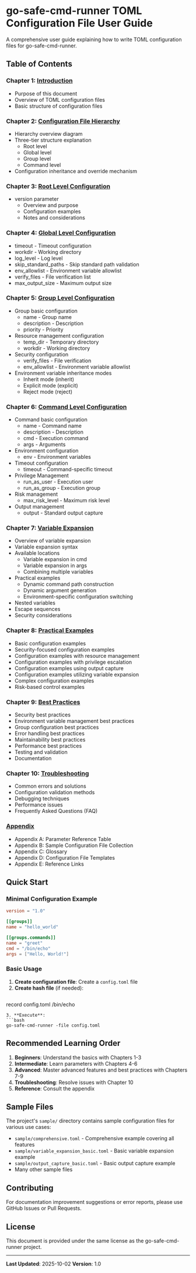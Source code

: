 # go-safe-cmd-runner TOML Configuration File User Guide

A comprehensive user guide explaining how to write TOML configuration files for go-safe-cmd-runner.

## Table of Contents

### Chapter 1: [Introduction](01_introduction.md)
- Purpose of this document
- Overview of TOML configuration files
- Basic structure of configuration files

### Chapter 2: [Configuration File Hierarchy](02_hierarchy.md)
- Hierarchy overview diagram
- Three-tier structure explanation
  - Root level
  - Global level
  - Group level
  - Command level
- Configuration inheritance and override mechanism

### Chapter 3: [Root Level Configuration](03_root_level.md)
- version parameter
  - Overview and purpose
  - Configuration examples
  - Notes and considerations

### Chapter 4: [Global Level Configuration](04_global_level.md)
- timeout - Timeout configuration
- workdir - Working directory
- log_level - Log level
- skip_standard_paths - Skip standard path validation
- env_allowlist - Environment variable allowlist
- verify_files - File verification list
- max_output_size - Maximum output size

### Chapter 5: [Group Level Configuration](05_group_level.md)
- Group basic configuration
  - name - Group name
  - description - Description
  - priority - Priority
- Resource management configuration
  - temp_dir - Temporary directory
  - workdir - Working directory
- Security configuration
  - verify_files - File verification
  - env_allowlist - Environment variable allowlist
- Environment variable inheritance modes
  - Inherit mode (inherit)
  - Explicit mode (explicit)
  - Reject mode (reject)

### Chapter 6: [Command Level Configuration](06_command_level.md)
- Command basic configuration
  - name - Command name
  - description - Description
  - cmd - Execution command
  - args - Arguments
- Environment configuration
  - env - Environment variables
- Timeout configuration
  - timeout - Command-specific timeout
- Privilege Management
  - run_as_user - Execution user
  - run_as_group - Execution group
- Risk management
  - max_risk_level - Maximum risk level
- Output management
  - output - Standard output capture

### Chapter 7: [Variable Expansion](07_variable_expansion.md)
- Overview of variable expansion
- Variable expansion syntax
- Available locations
  - Variable expansion in cmd
  - Variable expansion in args
  - Combining multiple variables
- Practical examples
  - Dynamic command path construction
  - Dynamic argument generation
  - Environment-specific configuration switching
- Nested variables
- Escape sequences
- Security considerations

### Chapter 8: [Practical Examples](08_practical_examples.md)
- Basic configuration examples
- Security-focused configuration examples
- Configuration examples with resource management
- Configuration examples with privilege escalation
- Configuration examples using output capture
- Configuration examples utilizing variable expansion
- Complex configuration examples
- Risk-based control examples

### Chapter 9: [Best Practices](09_best_practices.md)
- Security best practices
- Environment variable management best practices
- Group configuration best practices
- Error handling best practices
- Maintainability best practices
- Performance best practices
- Testing and validation
- Documentation

### Chapter 10: [Troubleshooting](10_troubleshooting.md)
- Common errors and solutions
- Configuration validation methods
- Debugging techniques
- Performance issues
- Frequently Asked Questions (FAQ)

### [Appendix](appendix.md)
- Appendix A: Parameter Reference Table
- Appendix B: Sample Configuration File Collection
- Appendix C: Glossary
- Appendix D: Configuration File Templates
- Appendix E: Reference Links

## Quick Start

### Minimal Configuration Example

```toml
version = "1.0"

[[groups]]
name = "hello_world"

[[groups.commands]]
name = "greet"
cmd = "/bin/echo"
args = ["Hello, World!"]
```

### Basic Usage

1. **Create configuration file**: Create a `config.toml` file
2. **Create hash file** (if needed):
   ```bash
  record config.toml /bin/echo
   ```
3. **Execute**:
   ```bash
   go-safe-cmd-runner -file config.toml
   ```

## Recommended Learning Order

1. **Beginners**: Understand the basics with Chapters 1-3
2. **Intermediate**: Learn parameters with Chapters 4-6
3. **Advanced**: Master advanced features and best practices with Chapters 7-9
4. **Troubleshooting**: Resolve issues with Chapter 10
5. **Reference**: Consult the appendix

## Sample Files

The project's `sample/` directory contains sample configuration files for various use cases:

- `sample/comprehensive.toml` - Comprehensive example covering all features
- `sample/variable_expansion_basic.toml` - Basic variable expansion example
- `sample/output_capture_basic.toml` - Basic output capture example
- Many other sample files

## Contributing

For documentation improvement suggestions or error reports, please use GitHub Issues or Pull Requests.

## License

This document is provided under the same license as the go-safe-cmd-runner project.

---

**Last Updated**: 2025-10-02
**Version**: 1.0
